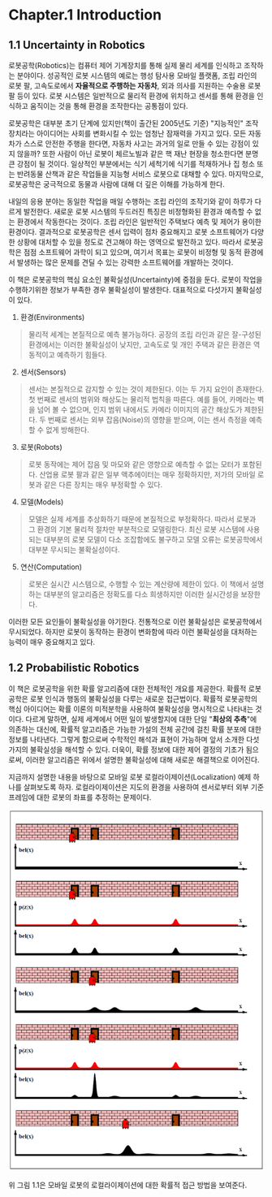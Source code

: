 # Chapter.1 Introduction

## 1.1 Uncertainty in Robotics
로봇공학(Robotics)는 컴퓨터 제어 기계장치를 통해 실제 물리 세계를 인식하고 조작하는 분야이다. 성공적인 로봇 시스템의 예로는 행성 탐사용 모바일 플랫폼, 조립 라인의 로봇 팔, 고속도로에서 **자율적으로 주행하는 자동차**, 외과 의사를 지원하는 수술용 로봇 팔 등이 있다. 로봇 시스템은 일반적으로 물리적 환경에 위치하고 센서를 통해 환경을 인식하고 움직이는 것을 통해 환경을 조작한다는 공통점이 있다.

로봇공학은 대부분 초기 단계에 있지만(책이 출간된 2005년도 기준) "지능적인" 조작 장치라는 아이디어는 사회를 변화시킬 수 있는 엄청난 잠재력을 가지고 있다. 모든 자동차가 스스로 안전한 주행을 한다면, 자동차 사고는 과거의 일로 만들 수 있는 강점이 있지 않을까? 또한 사람이 아닌 로봇이 체르노빌과 같은 핵 재난 현장을 청소한다면 분명 큰 강점이 될 것이다. 일상적인 부분에서는 식기 세척기에 식기를 적재하거나 집 청소 또는 반려동물 산책과 같은 작업들을 지능형 서비스 로봇으로 대채할 수 있다. 마지막으로, 로봇공학은 궁극적으로 동물과 사람에 대해 더 깊은 이해를 가능하게 한다.

내일의 응용 분야는 동일한 작업을 매일 수행하는 조립 라인의 조작기와 같이 하루가 다르게 발전한다. 새로운 로봇 시스템의 두드러진 특징은 비정형화된 환경과 예측할 수 없는 환경에서 작동한다는 것이다. 조립 라인은 일반적인 주택보다 예측 및 제어가 용이한 환경이다. 결과적으로 로봇공학은 센서 입력이 점차 중요해지고 로봇 소프트웨어가 다양한 상황에 대처할 수 있을 정도로 견고해야 하는 영역으로 발전하고 있다. 따라서 로봇공학은 점점 소프트웨어 과학이 되고 있으며, 여기서 목표는 로봇이 비정형 및 동적 환경에서 발생하는 많은 문제를 견딜 수 있는 강력한 소프트웨어를 개발하는 것이다.

이 책은 로봇공학의 핵심 요소인 불확실성(Uncertainty)에 중점을 둔다. 로봇이 작업을 수행하기위한 정보가 부족한 경우 불확실성이 발생한다. 대표적으로 다섯가지 불확실성이 있다.

1. 환경(Environments)
> 물리적 세계는 본질적으로 예측 불가능하다. 공장의 조립 라인과 같은 잘-구성된 환경에서는 이러한 불확실성이 낮지만, 고속도로 및 개인 주택과 같은 환경은 역동적이고 예측하기 힘들다.

2. 센서(Sensors)
> 센서는 본질적으로 감지할 수 있는 것이 제한된다. 이는 두 가지 요인이 존재한다. 첫 번째로 센서의 범위와 해상도는 물리적 법칙을 따른다. 예를 들어, 카메라는 벽을 넘어 볼 수 없으며, 인지 범위 내에서도 카메라 이미지의 공간 해상도가 제한된다. 두 번째로 센서는 외부 잡음(Noise)의 영향을 받으며, 이는 센서 측정을 예측할 수 없게 방해한다.

3. 로봇(Robots)
> 로봇 동작에는 제어 잡음 및 마모와 같은 영향으로 예측할 수 없는 모터가 포함된다. 산업용 로봇 팔과 같은 일부 액추에이터는 매우 정확하지만, 저가의 모바일 로봇과 같은 다른 장치는 매우 부정확할 수 있다.

4. 모델(Models)
> 모델은 실제 세계를 추상화하기 때문에 본질적으로 부정확하다. 따라서 로봇과 그 환경의 기본 물리적 절차만 부분적으로 모델링한다. 최신 로봇 시스템에 사용되는 대부분의 로봇 모델이 다소 조잡함에도 불구하고 모델 오류는 로봇공학에서 대부분 무시되는 불확실성이다.

5. 연산(Computation)
> 로봇은 실시간 시스템으로, 수행할 수 있는 계산량에 제한이 있다. 이 책에서 설명하는 대부분의 알고리즘은 정확도를 다소 희생하지만 이러한 실시간성을 보장한다.

이러한 모든 요인들이 불확실성을 야기한다. 전통적으로 이런 불확실성은 로봇공학에서 무시되었다. 하지만 로봇이 동작하는 환경이 변화함에 따라 이런 불확실성을 대처하는 능력이 매우 중요해지고 있다.

## 1.2 Probabilistic Robotics
이 책은 로봇공학을 위한 확률 알고리즘에 대한 전체적인 개요를 제공한다. 확률적 로봇공학은 로봇 인식과 행동의 불확실성을 다루는 새로운 접근법이다. 확률적 로봇공학의 핵심 아이디어는 확률 이론의 미적분학을 사용하여 불확실성을 명시적으로 나타내는 것이다. 다르게 말하면, 실제 세계에서 어떤 일이 발생할지에 대한 단일 "**최상의 추측**"에 의존하는 대신에, 확률적 알고리즘은 가능한 가설의 전체 공간에 걸친 확률 분포에 대한 정보를 나타낸다. 그렇게 함으로써 수학적인 해석과 표현이 가능하며 앞서 소개한 다섯 가지의 불확실성을 해석할 수 있다. 더욱이, 확률 정보에 대한 제어 결정의 기초가 됨으로써, 이러한 알고리즘은 위에서 설명한 불확실성에 대해 새로운 해결책으로 이어진다.

지금까지 설명한 내용을 바탕으로 모바일 로봇 로컬라이제이션(Localization) 예제 하나를 살펴보도록 하자. 로컬라이제이션은 지도의 환경을 사용하여 센서로부터 외부 기준 프레임에 대한 로봇의 좌표를 추정하는 문제이다.

![그림 1.1 마르코프 로컬라이제이션의 기본적인 아이디어: 모바일 로봇의 전역 위치를 추정하는 문제](Figure/Figure.1.PNG)

위 그림 1.1은 모바일 로봇의 로컬라이제이션에 대한 확률적 접근 방법을 보여준다. 